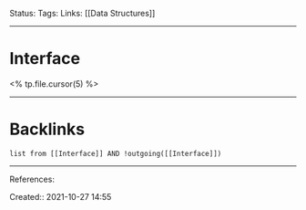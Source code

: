 Status: 
Tags: 
Links: [[Data Structures]]
___
# Interface
<% tp.file.cursor(5) %>
___
# Backlinks
```dataview
list from [[Interface]] AND !outgoing([[Interface]])
```
___
References:

Created:: 2021-10-27 14:55
